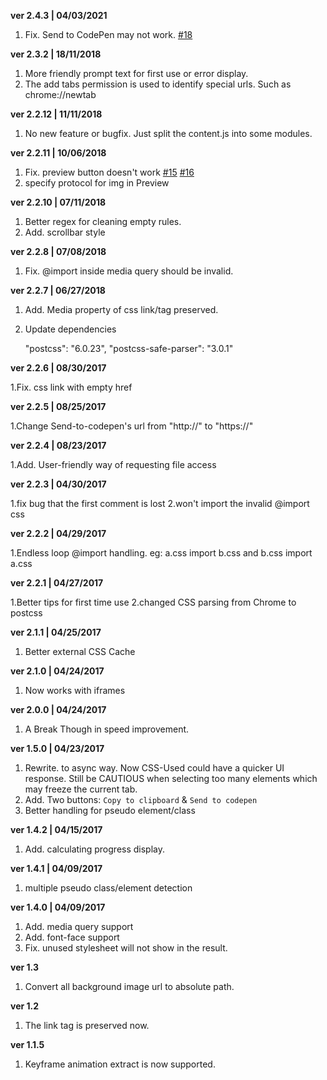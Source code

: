**ver 2.4.3 | 04/03/2021**

1. Fix. Send to CodePen may not work. [#18](https://github.com/painty/CSS-Used-ChromeExt/issues/38)

**ver 2.3.2 | 18/11/2018**

1. More friendly prompt text for first use or error display.
2. The add tabs permission is used to identify special urls. Such as chrome://newtab

**ver 2.2.12 | 11/11/2018**

1. No new feature or bugfix. Just split the content.js into some modules.

**ver 2.2.11 | 10/06/2018**

1. Fix. preview button doesn't work [#15](https://github.com/painty/CSS-Used-ChromeExt/issues/15) [#16](https://github.com/painty/CSS-Used-ChromeExt/pull/16)
2. specify protocol for img in Preview

**ver 2.2.10 | 07/11/2018**

1. Better regex for cleaning empty rules.
2. Add. scrollbar style

**ver 2.2.8 | 07/08/2018**

1. Fix. @import inside media query should be invalid.

**ver 2.2.7 | 06/27/2018**

1. Add. Media property of css link/tag preserved.
2. Update dependencies

    "postcss": "6.0.23",
    "postcss-safe-parser": "3.0.1"

**ver 2.2.6 | 08/30/2017**

1.Fix. css link with empty href

**ver 2.2.5 | 08/25/2017**

1.Change Send-to-codepen's url from "http://" to "https://"

**ver 2.2.4 | 08/23/2017**

1.Add. User-friendly way of requesting file access

**ver 2.2.3 | 04/30/2017**

1.fix bug that the first comment is lost
2.won't import the invalid @import css

**ver 2.2.2 | 04/29/2017**

1.Endless loop @import handling. eg: a.css import b.css and b.css import a.css

**ver 2.2.1 | 04/27/2017**

1.Better tips for first time use
2.changed CSS parsing from Chrome to postcss

**ver 2.1.1 | 04/25/2017**

1. Better external CSS Cache

**ver 2.1.0 | 04/24/2017**

1. Now works with iframes

**ver 2.0.0 | 04/24/2017**

1. A Break Though in speed improvement.

**ver 1.5.0 | 04/23/2017**

1. Rewrite. to async way. Now CSS-Used could have a quicker UI response. Still be CAUTIOUS when selecting too many elements which may freeze the current tab.
2. Add. Two buttons: `Copy to clipboard` & `Send to codepen`
3. Better handling for pseudo element/class

**ver 1.4.2 | 04/15/2017** 

1. Add. calculating progress display.

**ver 1.4.1 | 04/09/2017**

1. multiple pseudo class/element detection

**ver 1.4.0 | 04/09/2017** 

1. Add. media query support
2. Add. font-face support
3. Fix. unused stylesheet will not show in the result.

**ver 1.3**

1. Convert all background image url to absolute path.

**ver 1.2**

1. The link tag is preserved now.

**ver 1.1.5**

1. Keyframe animation extract is now supported.
